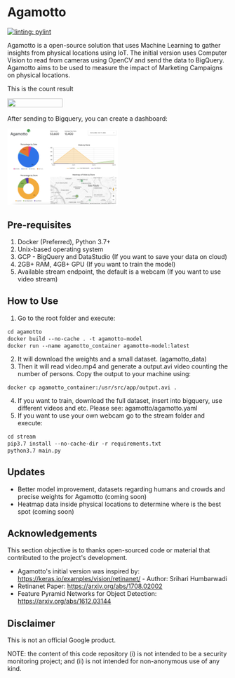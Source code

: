# Agamotto

[![linting: pylint](https://img.shields.io/badge/linting-pylint-yellowgreen)](https://github.com/PyCQA/pylint)

Agamotto is a open-source solution that uses Machine Learning to gather insights from physical locations using IoT. The initial version uses Computer Vision to read from cameras using OpenCV and send the data to BigQuery. Agamotto aims to be used to measure the impact of Marketing Campaigns on physical locations.

This is the count result

<img src="images/example.png" width=50% height=50%>

After sending to Bigquery, you can create a dashboard:

<img src="images/example_dashboard.png" width=50% height=50%>

## Pre-requisites

1. Docker (Preferred), Python 3.7+
2. Unix-based operating system
3. GCP - BigQuery and DataStudio (If you want to save your data on cloud)
4. 2GB+ RAM, 4GB+ GPU (If you want to train the model) 
5. Available stream endpoint, the default is a webcam (If you want to use video stream)

## How to Use

1. Go to the root folder and execute: 

``` shell
cd agamotto
docker build --no-cache . -t agamotto-model
docker run --name agamotto_container agamotto-model:latest
```

2. It will download the weights and a small dataset. (agamotto_data)
3. Then it will read video.mp4 and generate a output.avi video counting the number of persons. Copy the output to your machine using:
``` shell
docker cp agamotto_container:/usr/src/app/output.avi .
```
4. If you want to train, download the full dataset, insert into bigquery, use different videos and etc. Please see: agamotto/agamotto.yaml
5. If you want to use your own webcam go to the stream folder and execute:

``` shell
cd stream
pip3.7 install --no-cache-dir -r requirements.txt
python3.7 main.py
```

## Updates

- Better model improvement, datasets regarding humans and crowds and precise weights for Agamotto (coming soon)
- Heatmap data inside physical locations to determine where is the best spot (coming soon)

## Acknowledgements

This section objective is to thanks open-sourced code or material that contributed to the project's development.

- Agamotto's initial version was inspired by: https://keras.io/examples/vision/retinanet/ - Author: Srihari Humbarwadi
- Retinanet Paper: https://arxiv.org/abs/1708.02002
- Feature Pyramid Networks for Object Detection: https://arxiv.org/abs/1612.03144


## Disclaimer

This is not an official Google product.

NOTE: the content of this code repository (i) is not intended to be a
security monitoring project; and (ii) is not intended for non-anonymous use of any kind.